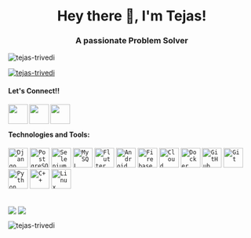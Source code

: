 <h1 align="center">Hey there 👋, I'm Tejas!</h1>
<h3 align="center">A passionate Problem Solver</h3>

<p align="left"> <img src="https://komarev.com/ghpvc/?username=tejas-trivedi&label=Profile%20views&color=0e75b6&style=flat" alt="tejas-trivedi" /> </p>


<p align="left"> <a href="https://github.com/ryo-ma/github-profile-trophy"><img src="https://github-profile-trophy.vercel.app/?username=tejas-trivedi&theme=flat&margin-w=15&margin-h=15&title=MultiLanguage,Commit,Repositories,PullRequest,Stars,Followers" alt="tejas-trivedi" /></a> </p>


#### Let's Connect!!
<a href="https://www.linkedin.com/in/tejas-trivedi-02b991194/">
  <img align="left" width="40px" src="https://img.icons8.com/fluent/48/000000/linkedin.png" />
</a>
<a href = "mailto: tejas.99.dev@gmail.com">
  <img align="left" width="40px" src="https://img.icons8.com/color/48/000000/gmail.png" />
</a>
<a href="https://www.instagram.com/tejastrivedi_/">
  <img align="left" width="40px" src="https://img.icons8.com/fluent/48/000000/instagram-new.png" />
</a>

</br></br>

#### Technologies and Tools:
<code><img width="40px" src="https://img.icons8.com/color/2x/django.png" title="Django REST"/></code>
<code><img width="40px" src="https://img.icons8.com/color/2x/postgresql.png" title="PostgreSQL"/></code>
<code><img width="40px" src="https://img.icons8.com/color/2x/selenium.png" title="Selenium"/></code>
<code><img width="40px" src="https://www.mysql.com/common/logos/logo-mysql-170x115.png" title="MySQL"/></code></code>
<code><img width="40px" src="https://img.icons8.com/color/2x/flutter.png" title="Flutter" /></code>
<code><img width="40px" src="https://img.icons8.com/fluent/96/android-os.png" title="Android Development"/></code>
<code><img width="40px" src="https://img.icons8.com/color/2x/firebase.png" title="Firebase"/></code></code>
<code><img width="40px" src="https://img.icons8.com/color/2x/cloud-firestore.png" title="Cloud Firestore"/></code>
<code><img width="40px" src="https://img.icons8.com/color/2x/docker.png" title="Docker"/></code>
<code><img width="40px" src="https://img.icons8.com/fluent/2x/github.png" title="GitHub"/></code>
<code><img width="40px" src="https://img.icons8.com/color/2x/git.png" title="Git"/></code>
<code><img width="40px" src="https://img.icons8.com/color/2x/python.png" title="Python"/></code>
<code><img width="40px" src="https://img.icons8.com/color/2x/c-plus-plus-logo.png" title="C++"/></code>
<code><img width="40px" src="https://img.icons8.com/color/2x/linux.png" title="Linux"/></code>

</br>

<img align="center" src="https://github-readme-stats.vercel.app/api/top-langs/?username=tejas-trivedi&hide=html&langs_count=6&count_private=true&exclude_repo=Future_Price_Prediction_of_Products,Machine_Learning_Basics,Financial_Analysis,Machine_Learning_Basic_models&layout=compact"/>

<img align="center" src="https://github-readme-stats.vercel.app/api?username=tejas-trivedi&count_private=true&show_icons=true" />

<p><img align="center" src="https://github-readme-streak-stats.herokuapp.com/?user=tejas-trivedi&" alt="tejas-trivedi" /></p>

</br>






<!--
**tejas-trivedi/tejas-trivedi** is a ✨ _special_ ✨ repository because its `README.md` (this file) appears on your GitHub profile.

Here are some ideas to get you started:

- 🔭 I’m currently working on ...
- 🌱 I’m currently learning ...
- 👯 I’m looking to collaborate on ...
- 🤔 I’m looking for help with ...
- 💬 Ask me about ...
- 📫 How to reach me: ...
- 😄 Pronouns: ...
- ⚡ Fun fact: ...
-->
